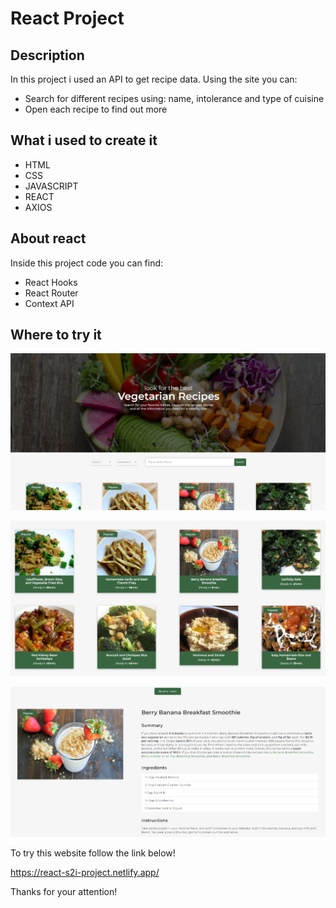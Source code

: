 
# React Project

## Description

In this project i used an API to get recipe data. Using the site you can:

- Search for different recipes using: name, intolerance and type of cuisine
- Open each recipe to find out more


## What i used to create it

- HTML
- CSS
- JAVASCRIPT
- REACT
- AXIOS

## About react

Inside this project code you can find:

- React Hooks
- React Router
- Context API

## Where to try it

![Header Screenshot](./src/img/header-screenshot.png)


![Cards Screenshot](./src/img/card-screenshot.png)
 

![Recipe Screenshot](./src/img/recipe-screenshot.png)

To try this website follow the link below!

https://react-s2i-project.netlify.app/

Thanks for your attention! 
